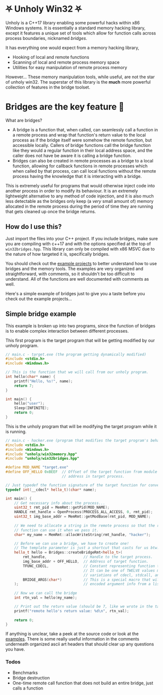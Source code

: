 # ⛧ Unholy Win32  ⛧

Unholy is a C++17 library enabling some powerful hacks within x86 Windows systems.
It is essentially a standard memory hacking library, except it features a unique set of tools which allow for function calls across process boundaries, nicknamed *bridges*.

It has everything one would expect from a memory hacking library,
  - Hooking of local and remote functions
  - Scanning of local and remote process memory space
  - Utilities for easy manipulation of remote process memory

However...
These memory manipulation tools, while useful, are not the star of unholy win32.
The superstar of this library is the **much** more powerful collection of features in the bridge toolset.

# Bridges are the key feature 🔑
What are bridges?
  - A bridge is a function that, when called, can seamlessly call a function in a remote process and wrap that function's return value to the local process as if the bridge itself were somehow the remote function, but accessible locally. Callers of bridge functions call the bridge function like they would a regular function in their local address space, and the caller does not have be aware it is calling a bridge function.
  - Bridges can also be created in remote processes as a bridge to a local function, allowing for callback functions in remote processes which when called by that process, can call local functions without the remote process having the knowledge that it is interacting with a bridge.

This is extremely useful for programs that would otherwise inject code into another process in order to modify its behaviour. It is an extremely lightweight alternative to any method of code injection, and it is also much less detectable as the bridges only keep (a *very* small amount of) memory allocated in the remote process during the period of time they are running that gets cleaned up once the bridge returns.

## How do I use this?
Just import the files into your C++ project. If you include bridges, make sure you are compiling with c++17 and with the options specified at the top of `win32bridges.hpp`. This library can only be compiled with x86 MSVC due to the nature of how targeted it is, specifically bridges.

You should check out the [example projects](https://github.com/abls/unholy_examples) to better understand how to use bridges and the memory tools. The examples are very organized and straightforward, with comments, so it shouldn't be too difficult to understand. All of the functions are well documented with comments as well.

Here's a simple example of bridges just to give you a taste before you check out the example projects...

## Simple bridge example
This example is broken up into two programs, since the function of bridges is to enable complex interaction between different processes.

This first program is the target program that will be getting modified by our unholy program.
```c++
// main.c - target.exe (the program getting dynamically modified)
#include <stdio.h>
#include <Windows.h>

// This is the function that we will call from our unholy program.
int hello(char* name) {
    printf("Hello, %s!", name);
    return 7;
}

int main() {
    hello("user");
    Sleep(INFINITE);
    return 0;
}
```

This is the unholy program that will be modifying the target program while it is running.
```c++
// main.c - hacker.exe (program that modifies the target program's behaviour)
#include <stdio.h>
#include <Windows.h>
#include "unholy/win32memory.hpp"
#include "unholy/win32bridges.hpp"

#define MOD_NAME "target.exe"
#define OFF_HELLO 0xBEEF  // Offset of the target function from module base
                          // address in target process.

// Just typedef the function signature of the target function for convenience.
typedef int(__cdecl* hello_t)(char* name);

int main() {
    // Get necessary info about the process...
    uint32_t rmt_pid = MemRmt::getPid(MOD_NAME);
    HANDLE rmt_handle = OpenProcess(PROCESS_ALL_ACCESS, 0, rmt_pid);
    uint32_t img_base_addr = MemRmt::getModBase(rmt_pid, MOD_NAME);
    
    // We need to allocate a string in the remote process so that the remote
    // function can use it when we pass it.
    char* my_name = MemRmt::allocWriteString(rmt_handle, "hacker");

    // Before we can use a bridge, we have to create one!
    // The template parameter is just a shortcut that casts for us btw.
    hello_t hello = Bridges::createBridgeRmt<hello_t>(
        rmt_handle,                 // Handle to the target process.
        img_base_addr + OFF_HELLO,  // Address of target function.
        TFUNC_CDECL,                // Constant representing function type.
                                    // It can be one of TWELVE values making up different
                                    // variations of cdecl, stdcall, and fastcall.
        BRIDGE_ARGS(char*)          // This is a special macro that will generate
    );                              // encoded argument info from a list of types.
    
    // Now we can call the bridge
    int rtn_val = hello(my_name);

    // Print out the return value (should be 7, like we wrote in the target's main.c)
    printf("remote hello's return value: %d\n", rtn_val);
    
    return 0;
}
```

If anything is unclear, take a peek at the source code or look at the [examples](https://github.com/abls/unholy_examples). There is some really useful information in the comments underneath organized ascii art headers that should clear up any questions you have.

### Todos
 - Benchmarks
 - Bridge destruction
 - One-time remote call function that does not build an entire bridge, just calls a function